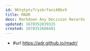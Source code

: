 ```yaml
---
id: 96tqtptv7ryzkrfani40bx9
title: MADR
desc: Markdown Any Decision Records
updated: 1678352839325
created: 1678352606401
---
```


- #url https://adr.github.io/madr/